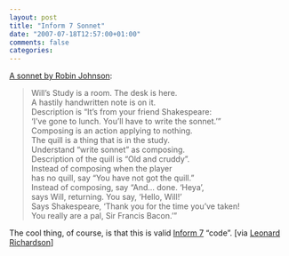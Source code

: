 ```yaml
---
layout: post
title: "Inform 7 Sonnet"
date: "2007-07-18T12:57:00+01:00"
comments: false
categories: 
---
```


<p><a href="http://nbhorvath.blogspot.com/2006/12/inform-7-code-poem-challenge.html#c4436199785430035820">A sonnet by Robin Johnson</a>:</p>

<blockquote>
<p>Will&#8217;s Study is a room. The desk is here.<br />A hastily handwritten note is on it.<br />Description is &#8220;It&#8217;s from your friend Shakespeare:<br />&#8216;I&#8217;ve gone to lunch. You&#8217;ll have to write the sonnet.&#8217;&#8221;<br />Composing is an action applying to nothing.<br />The quill is a thing that is in the study.<br />Understand &#8220;write sonnet&#8221; as composing.<br />Description of the quill is &#8220;Old and cruddy&#8221;.<br />Instead of composing when the player<br />has no quill, say &#8220;You have not got the quill.&#8221;<br />Instead of composing, say &#8220;And&#8230; done. &#8216;Heya&#8217;,<br />says Will, returning. You say, &#8216;Hello, Will!&#8217;<br />Says Shakespeare, &#8216;Thank you for the time you&#8217;ve taken!<br />You really are a pal, Sir Francis Bacon.&#8217;&#8221;</p>
</blockquote>

<p>The cool thing, of course, is that this is valid <a href="http://www.inform-fiction.org/I7/Inform%207.html">Inform 7</a> &#8220;code&#8221;. [via <a href="http://www.crummy.com/2007/07/04/0">Leonard Richardson</a>]</p>


